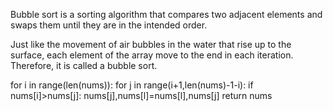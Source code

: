 Bubble sort is a sorting algorithm that compares two adjacent elements and swaps them until they are in the intended order.

Just like the movement of air bubbles in the water that rise up to the surface, each element of the array move to the end in each iteration. Therefore, it is called a bubble sort.



for i in range(len(nums)):
    for j in range(i+1,len(nums)-1-i):
        if nums[i]>nums[j]:
            nums[j],nums[l]=nums[l],nums[j]
return nums